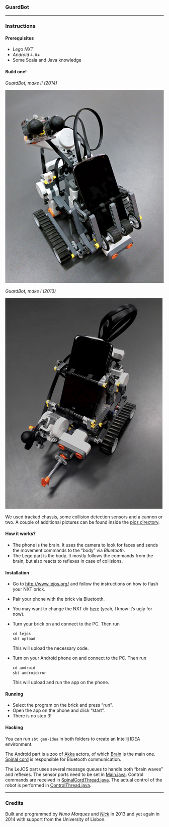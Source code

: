 ### GuardBot

---

### Instructions

#### Prerequisites

* *Lego NXT*
* *Android* `4.0`+
* Some Scala and Java knowledge

#### Build one!

*GuardBot, make II (2014)*

![GuardBot, make II](pics/make%20II%20-%201%20small.jpg)

*GuardBot, make I (2013)*

![GuardBot, make I](pics/make%20I%20-%201%20small.jpg)

We used tracked chassis, some collision detection sensors and a cannon or two. A couple of additional pictures can be found inside the [pics directory](https://github.com/stanch/guardbot/tree/master/pics).

#### How it works?

* The phone is the brain. It uses the camera to look for faces and sends the movement commands to the “body” via *Bluetooth*.
* The Lego part is the body. It mostly follows the commands from the brain, but also reacts to reflexes in case of collisions.

#### Installation

* Go to http://www.lejos.org/ and follow the instructions on how to flash your NXT brick.
* Pair your phone with the brick via Bluetooth.
* You may want to change the NXT dir [here](https://github.com/stanch/guardbot/blob/master/lejos/build.sbt#L8) (yeah, I know it’s ugly for now).
* Turn your brick on and connect to the PC. Then run

  ```
  cd lejos
  sbt upload
  ```
  
  This will upload the necessary code.
  
* Turn on your Android phone on and connect to the PC. Then run

  ```
  cd android
  sbt android:run
  ```
  
  This will upload and run the app on the phone.
  
#### Running

* Select the program on the brick and press “run”.
* Open the app on the phone and click “start”.
* There is no step 3!
  
#### Hacking

You can run `sbt gen-idea` in both folders to create an Intellij IDEA environment.

The Android part is a zoo of [Akka](http://akka.io) actors, of which [Brain](https://github.com/stanch/guardbot/blob/master/android/src/main/scala/pt/ul/fc/di/guardbot/Brain.scala) is the main one. [Spinal cord](https://github.com/stanch/guardbot/blob/master/android/src/main/scala/pt/ul/fc/di/guardbot/SpinalCord.scala) is responsible for Bluetooth communication.

The LeJOS part uses several message queues to handle both “brain waves” and reflexes. The sensor ports need to be set in [Main.java](https://github.com/stanch/guardbot/blob/master/lejos/src/main/java/Main.java). Control commands are received in [SpinalCordThread.java](https://github.com/stanch/guardbot/blob/master/lejos/src/main/java/SpinalCordThread.java). The actual control of the robot is performed in [ControlThread.java](https://github.com/stanch/guardbot/blob/master/lejos/src/main/java/ControlThread.java).

---

### Credits

Built and programmed by *Nuno Marques* and [*Nick*](http://github.com/stanch) in 2013 and yet again in 2014 with support from the University of Lisbon.
